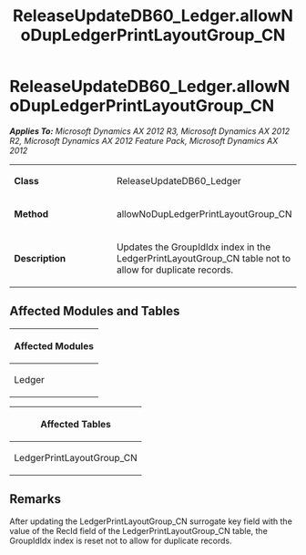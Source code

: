 ﻿---
title: ReleaseUpdateDB60_Ledger.allowNoDupLedgerPrintLayoutGroup_CN
TOCTitle: ReleaseUpdateDB60_Ledger.allowNoDupLedgerPrintLayoutGroup_CN
ms:assetid: b417de4f-2d7c-ba0f-99de-842116dbeb13
ms:mtpsurl: https://msdn.microsoft.com/en-us/library/JJ736965(v=AX.60)
ms:contentKeyID: 49710649
ms.date: 05/18/2015
mtps_version: v=AX.60
---

# ReleaseUpdateDB60\_Ledger.allowNoDupLedgerPrintLayoutGroup\_CN 


_**Applies To:** Microsoft Dynamics AX 2012 R3, Microsoft Dynamics AX 2012 R2, Microsoft Dynamics AX 2012 Feature Pack, Microsoft Dynamics AX 2012_

<table>
<colgroup>
<col style="width: 50%" />
<col style="width: 50%" />
</colgroup>
<tbody>
<tr class="odd">
<td><p><strong>Class</strong></p></td>
<td><p>ReleaseUpdateDB60_Ledger</p></td>
</tr>
<tr class="even">
<td><p><strong>Method</strong></p></td>
<td><p>allowNoDupLedgerPrintLayoutGroup_CN</p></td>
</tr>
<tr class="odd">
<td><p><strong>Description</strong></p></td>
<td><p>Updates the GroupIdIdx index in the LedgerPrintLayoutGroup_CN table not to allow for duplicate records.</p></td>
</tr>
</tbody>
</table>


## Affected Modules and Tables

<table>
<colgroup>
<col style="width: 100%" />
</colgroup>
<thead>
<tr class="header">
<th><p>Affected Modules</p></th>
</tr>
</thead>
<tbody>
<tr class="odd">
<td><p>Ledger</p></td>
</tr>
</tbody>
</table>


<table>
<colgroup>
<col style="width: 100%" />
</colgroup>
<thead>
<tr class="header">
<th><p>Affected Tables</p></th>
</tr>
</thead>
<tbody>
<tr class="odd">
<td><p>LedgerPrintLayoutGroup_CN</p></td>
</tr>
</tbody>
</table>


## Remarks

After updating the LedgerPrintLayoutGroup\_CN surrogate key field with the value of the RecId field of the LedgerPrintLayoutGroup\_CN table, the GroupIdIdx index is reset not to allow for duplicate records.

  


